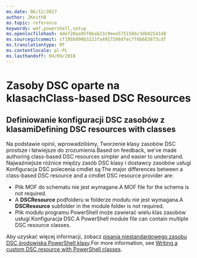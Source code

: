 ```yaml
---
ms.date: 06/12/2017
author: JKeithB
ms.topic: reference
keywords: wmf,powershell,setup
ms.openlocfilehash: 4def20aa95f66ab23c9eee575150bc3db02541d8
ms.sourcegitcommit: cf195b090b3223fa4917206dfec7f0b603873cdf
ms.translationtype: MT
ms.contentlocale: pl-PL
ms.lasthandoff: 04/09/2018
---
```

# <a name="class-based-dsc-resources"></a><span data-ttu-id="e8930-102">Zasoby DSC oparte na klasach</span><span class="sxs-lookup"><span data-stu-id="e8930-102">Class-based DSC Resources</span></span>

## <a name="defining-dsc-resources-with-classes"></a><span data-ttu-id="e8930-103">Definiowanie konfiguracji DSC zasobów z klasami</span><span class="sxs-lookup"><span data-stu-id="e8930-103">Defining DSC resources with classes</span></span>

<span data-ttu-id="e8930-104">Na podstawie opinii, wprowadziliśmy, Tworzenie klasy zasobów DSC prostsze i łatwiejsze do zrozumienia.</span><span class="sxs-lookup"><span data-stu-id="e8930-104">Based on feedback, we’ve made authoring class-based DSC resources simpler and easier to understand.</span></span>
<span data-ttu-id="e8930-105">Najważniejsze różnice między zasób DSC klasy i dostawcy zasobów usługi Konfiguracja DSC polecenia cmdlet są:</span><span class="sxs-lookup"><span data-stu-id="e8930-105">The major differences between a class-based DSC resource and a cmdlet DSC resource provider are:</span></span>

* <span data-ttu-id="e8930-106">Plik MOF do schematu nie jest wymagane.</span><span class="sxs-lookup"><span data-stu-id="e8930-106">A MOF file for the schema is not required.</span></span>
* <span data-ttu-id="e8930-107">A **DSCResource** podfolderu w folderze modułu nie jest wymagana.</span><span class="sxs-lookup"><span data-stu-id="e8930-107">A **DSCResource** subfolder in the module folder is not required.</span></span>
* <span data-ttu-id="e8930-108">Plik modułu programu PowerShell może zawierać wielu klas zasobów usługi Konfiguracja DSC.</span><span class="sxs-lookup"><span data-stu-id="e8930-108">A PowerShell module file can contain multiple DSC resource classes.</span></span>

<span data-ttu-id="e8930-109">Aby uzyskać więcej informacji, zobacz [pisania niestandardowego zasobu DSC środowiska PowerShell klasy](https://msdn.microsoft.com/powershell/dsc/authoringresource).</span><span class="sxs-lookup"><span data-stu-id="e8930-109">For more information, see [Writing a custom DSC resource with PowerShell classes](https://msdn.microsoft.com/powershell/dsc/authoringresource).</span></span>